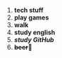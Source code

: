 1. **tech stuff**
2. __play games__
3. **walk**
4. **study english**
5. ***study GitHub***
6. **~~beer~~**:beers:

